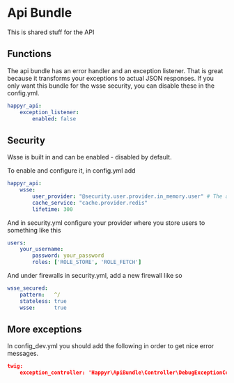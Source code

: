 # Api Bundle

This is shared stuff for the API

## Functions

The api bundle has an error handler and an exception listener. That is great because it transforms your exceptions to 
actual JSON responses.
If you only want this bundle for the wsse security, you can disable these in the config.yml.

```yaml
happyr_api:
    exception_listener:
        enabled: false
```

## Security

Wsse is built in and can be enabled - disabled by default.

To enable and configure it, in config.yml add
```yaml
happyr_api:
    wsse:
        user_provider: "@security.user.provider.in_memory.user" # The at sign is needed
        cache_service: "cache.provider.redis"
        lifetime: 300
```

And in security.yml configure your provider where you store users to something like this
```yaml
users:
    your_username:
        password: your_password
        roles: ['ROLE_STORE', 'ROLE_FETCH']
```

And under firewalls in security.yml, add a new firewall like so
```yaml
wsse_secured:
    pattern:   ^/
    stateless: true
    wsse:      true
```

## More exceptions

In config_dev.yml you should add the following in order to get nice error messages.

```json
twig:
    exception_controller: 'Happyr\ApiBundle\Controller\DebugExceptionController::showAction'
```
